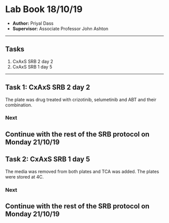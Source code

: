 # Lab Book 18/10/19
- **Author:** Priyal Dass
- **Supervisor:** Associate Professor John Ashton
------------------------------------------------------------------
## Tasks

1. CxAxS SRB 2 day 2
2. CxAxS SRB 1 day 5

------------------------------------------------------------------
## Task 1: CxAxS SRB 2 day 2

The plate was drug treated with crizotinib, selumetinib and ABT and their combination.

### Next
Continue with the rest of the SRB protocol on Monday 21/10/19
------------------------------------------------------------------
## Task 2: CxAxS SRB 1 day 5

The media was removed from both plates and TCA was added. The plates were stored at 4C.

### Next
Continue with the rest of the SRB protocol on Monday 21/10/19
------------------------------------------------------------------
